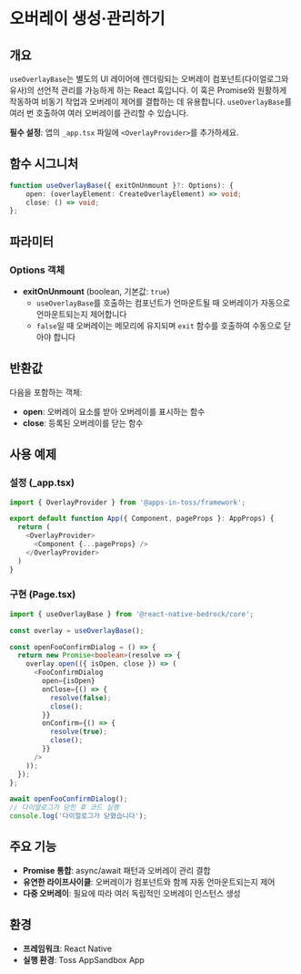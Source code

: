 # 오버레이 생성·관리하기

## 개요

`useOverlayBase`는 별도의 UI 레이어에 렌더링되는 오버레이 컴포넌트(다이얼로그와 유사)의 선언적 관리를 가능하게 하는 React 훅입니다. 이 훅은 Promise와 원활하게 작동하여 비동기 작업과 오버레이 제어를 결합하는 데 유용합니다. `useOverlayBase`를 여러 번 호출하여 여러 오버레이를 관리할 수 있습니다.

**필수 설정**: 앱의 `_app.tsx` 파일에 `<OverlayProvider>`를 추가하세요.

## 함수 시그니처

```typescript
function useOverlayBase({ exitOnUnmount }?: Options): {
    open: (overlayElement: CreateOverlayElement) => void;
    close: () => void;
};
```

## 파라미터

### Options 객체

- **exitOnUnmount** (boolean, 기본값: `true`)
  - `useOverlayBase`를 호출하는 컴포넌트가 언마운트될 때 오버레이가 자동으로 언마운트되는지 제어합니다
  - `false`일 때 오버레이는 메모리에 유지되며 `exit` 함수를 호출하여 수동으로 닫아야 합니다

## 반환값

다음을 포함하는 객체:

- **open**: 오버레이 요소를 받아 오버레이를 표시하는 함수
- **close**: 등록된 오버레이를 닫는 함수

## 사용 예제

### 설정 (_app.tsx)

```typescript
import { OverlayProvider } from '@apps-in-toss/framework';

export default function App({ Component, pageProps }: AppProps) {
  return (
    <OverlayProvider>
      <Component {...pageProps} />
    </OverlayProvider>
  )
}
```

### 구현 (Page.tsx)

```typescript
import { useOverlayBase } from '@react-native-bedrock/core';

const overlay = useOverlayBase();

const openFooConfirmDialog = () => {
  return new Promise<boolean>(resolve => {
    overlay.open(({ isOpen, close }) => (
      <FooConfirmDialog
        open={isOpen}
        onClose={() => {
          resolve(false);
          close();
        }}
        onConfirm={() => {
          resolve(true);
          close();
        }}
      />
    ));
  });
};

await openFooConfirmDialog();
// 다이얼로그가 닫힌 후 코드 실행
console.log('다이얼로그가 닫혔습니다');
```

## 주요 기능

- **Promise 통합**: async/await 패턴과 오버레이 관리 결합
- **유연한 라이프사이클**: 오버레이가 컴포넌트와 함께 자동 언마운트되는지 제어
- **다중 오버레이**: 필요에 따라 여러 독립적인 오버레이 인스턴스 생성

## 환경

- **프레임워크**: React Native
- **실행 환경**: Toss AppSandbox App

